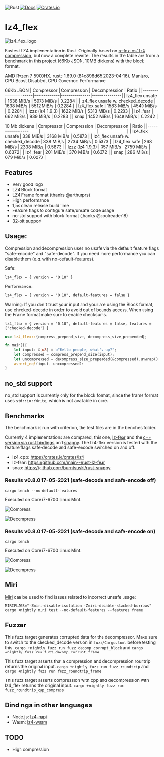 ![Rust](https://github.com/PSeitz/lz4_flex/workflows/Rust/badge.svg)
[![Docs](https://docs.rs/lz4_flex/badge.svg)](https://docs.rs/crate/lz4_flex/)
[![Crates.io](https://img.shields.io/crates/v/lz4_flex.svg)](https://crates.io/crates/lz4_flex)

# lz4_flex

![lz4_flex_logo](https://raw.githubusercontent.com/PSeitz/lz4_flex/master/logo.jpg)

Fastest LZ4 implementation in Rust. Originally based on [redox-os' lz4 compression](https://crates.io/crates/lz4-compress), but now a complete rewrite.
The results in the table are from a benchmark in this project (66Kb JSON, 10MB dickens) with the block format. 

AMD Ryzen 7 5900HX, rustc 1.69.0 (84c898d65 2023-04-16), Manjaro, CPU Boost Disabled, CPU Governor: Performance

66Kb JSON
|    Compressor        | Compression | Decompression | Ratio		 |
|----------------------|-------------|---------------|---------------|
| lz4_flex unsafe      | 1638 MiB/s   | 5973 MiB/s    | 0.2284   	 |
| lz4_flex unsafe w. checked_decode      | 1638 MiB/s   | 5512 MiB/s    | 0.2284   	 |
| lz4_flex safe        | 1583 MiB/s   | 4540 MiB/s    | 0.2284   	 |
| lzzz (lz4 1.9.3)     | 1622 MiB/s   | 5313 MiB/s    | 0.2283   	 |
| lz4_fear             | 662 MiB/s   | 939 MiB/s     | 0.2283	     |
| snap                 | 1452 MiB/s   | 1649 MiB/s     | 0.2242      |

10 Mb dickens
|    Compressor        | Compression | Decompression | Ratio		 |
|----------------------|-------------|---------------|---------------|
| lz4_flex unsafe      | 338 MiB/s   | 3168 MiB/s    |  0.5873  	 |
| lz4_flex unsafe w. checked_decode      | 338 MiB/s   | 2734 MiB/s    |  0.5873  	 |
| lz4_flex safe        | 268 MiB/s   | 2338 MiB/s    | 0.5873 |
| lzzz (lz4 1.9.3)     | 357 MiB/s | 2759 MiB/s    | 0.6372 |
| lz4_fear             | 201 MiB/s   | 370 MiB/s     | 0.6372 |
| snap                 | 286 MiB/s   | 679 MiB/s     | 0.6276 |

## Features
- Very good logo
- LZ4 Block format
- LZ4 Frame format (thanks @arthurprs)
- High performance
- 1,5s clean release build time
- Feature flags to configure safe/unsafe code usage
- no-std support with block format (thanks @coolreader18)
- 32-bit support

## Usage: 
Compression and decompression uses no usafe via the default feature flags "safe-encode" and "safe-decode". If you need more performance you can disable them (e.g. with no-default-features).

Safe:
```
lz4_flex = { version = "0.10" }
```

Performance:
```
lz4_flex = { version = "0.10", default-features = false }
```

Warning: If you don't trust your input and your are using the Block format, use checked-decode in order to avoid out of bounds access. When using the Frame format make sure to enable checksums.
```
lz4_flex = { version = "0.10", default-features = false, features = ["checked-decode"] }
```

```rust
use lz4_flex::{compress_prepend_size, decompress_size_prepended};

fn main(){
    let input: &[u8] = b"Hello people, what's up?";
    let compressed = compress_prepend_size(input);
    let uncompressed = decompress_size_prepended(&compressed).unwrap();
    assert_eq!(input, uncompressed);
}
```


## no_std support

no_std support is currently only for the block format, since the frame format uses `std::io::Write`, which is not available in core.


## Benchmarks
The benchmark is run with criterion, the test files are in the benches folder.

Currently 4 implementations are compared, this one, [lz-fear](https://github.com/main--/rust-lz-fear) and the [c++ version via rust bindings](https://crates.io/crates/lz4) and [snappy](https://github.com/burntsushi/rust-snappy). 
The lz4-flex version is tested with the feature flags safe-decode and safe-encode switched on and off.

- lz4_cpp: https://crates.io/crates/lz4
- lz-fear: https://github.com/main--/rust-lz-fear
- snap: https://github.com/burntsushi/rust-snappy 

### Results v0.8.0 17-05-2021 (safe-decode and safe-encode off)
`cargo bench --no-default-features`

Executed on Core i7-6700 Linux Mint.

![Compress](./compress_bench.svg)

![Decompress](./decompress_bench.svg)

### Results v0.8.0 17-05-2021 (safe-decode and safe-encode on)
`cargo bench`

Executed on Core i7-6700 Linux Mint.

![Compress](./compress_bench_safe.svg)

![Decompress](./decompress_bench_safe.svg)

## Miri

[Miri](https://github.com/rust-lang/miri) can be used to find issues related to incorrect unsafe usage:

`MIRIFLAGS="-Zmiri-disable-isolation -Zmiri-disable-stacked-borrows" cargo +nightly miri test --no-default-features --features frame`

## Fuzzer
This fuzz target generates corrupted data for the decompressor. Make sure to switch to the checked_decode version in `fuzz/Cargo.toml` before testing this.
`cargo +nightly fuzz run fuzz_decomp_corrupt_block` and `cargo +nightly fuzz run fuzz_decomp_corrupt_frame`

This fuzz target asserts that a compression and decompression rountrip returns the original input.
`cargo +nightly fuzz run fuzz_roundtrip` and `cargo +nightly fuzz run fuzz_roundtrip_frame`

This fuzz target asserts compression with cpp and decompression with lz4_flex returns the original input.
`cargo +nightly fuzz run fuzz_roundtrip_cpp_compress`

## Bindings in other languages
 - Node.js: [lz4-napi](https://github.com/antoniomuso/lz4-napi) 
 - Wasm: [lz4-wasm](https://github.com/PSeitz/lz4_flex/tree/main/lz4-wasm)

## TODO
- High compression


